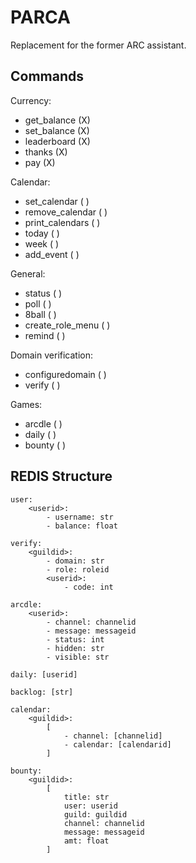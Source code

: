 # PARCA

Replacement for the former ARC assistant.

## Commands

Currency:
- get_balance (X)
- set_balance (X)
- leaderboard (X)
- thanks      (X)
- pay         (X)

Calendar:
- set_calendar    ( )
- remove_calendar ( )
- print_calendars ( )
- today           ( )
- week            ( )
- add_event       ( )

General:
- status           ( )
- poll             ( )
- 8ball            ( )
- create_role_menu ( )
- remind           ( )

Domain verification:
- configuredomain ( )
- verify          ( )

Games:
- arcdle ( )
- daily  ( )
- bounty ( )

## REDIS Structure

```
user:
	<userid>:
		- username: str
		- balance: float

verify:
	<guildid>:
		- domain: str
		- role: roleid
		<userid>:
			- code: int

arcdle:
	<userid>:
		- channel: channelid
		- message: messageid
		- status: int
		- hidden: str
		- visible: str

daily: [userid]

backlog: [str]

calendar:
	<guildid>:
		[
			- channel: [channelid]
			- calendar: [calendarid]
		]

bounty:
	<guildid>:
		[
			title: str
			user: userid
			guild: guildid
			channel: channelid
			message: messageid
			amt: float
		]
```
